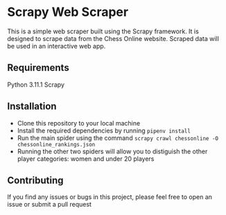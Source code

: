 # Scrapy Web Scraper
This is a simple web scraper built using the Scrapy framework. It is designed to scrape data from the Chess Online website.
Scraped data will be used in an interactive web app.

## Requirements
Python 3.11.1
Scrapy

## Installation
- Clone this repository to your local machine
- Install the required dependencies by running `pipenv install`
- Run the main spider using the command `scrapy crawl chessonline -O chessonline_rankings.json`
- Running the other two spiders will allow you to distiguish the other player categories: women and under 20 players

## Contributing
If you find any issues or bugs in this project, please feel free to open an issue or submit a pull request
